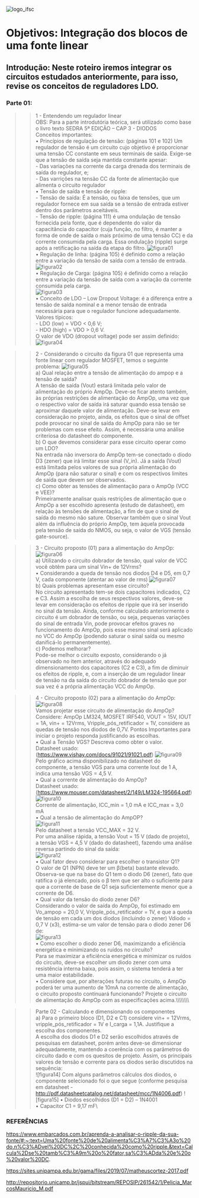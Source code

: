 ![logo_ifsc]( https://github.com/MPP13/ELN22104_2020_2/blob/prof-lohmann-Alunos_01/Marcos_Pacheco/Atividade%2004/figuras_atividade_04/logo_ifsc.jpg)

# Objetivos: Integração dos blocos de uma fonte linear

## Introdução: Neste roteiro iremos integrar os circuitos estudados anteriormente, para isso, revise os conceitos de reguladores LDO.

### Parte 01: 

>> 1 - Entendendo um regulador linear\
OBS: Para a parte introdutória teórica, será utilizado como base o livro texto SEDRA 5ª EDIÇÃO – CAP 3 - DIODOS\
Conceitos importantes:\
• Princípios de regulação de tensão: (páginas 101 e 102) Um regulador de tensão é um circuito cujo objetivo é proporcionar uma tensão CC constante em seus terminais de saída. Exige-se que a tensão de saída seja mantida constante apesar:\
     -	Das variações na corrente da carga drenada dos terminais de saída do regulador, e;\
     -	Das varrições na tensão CC da fonte de alimentação que alimenta o circuito regulador\
• Tensão de saída e tensão de ripple:\
     -  Tensão de saída: É a tensão, ou faixa de tensões, que um regulador fornece em sua saída se a tensão de entrada estiver dentro dos parâmetros aceitáveis.\
     -  Tensão de ripple: (página 111) é uma ondulação de tensão fornecida pela fonte, que é dependente do valor da capacitância do capacitor (cuja função, no filtro, é manter a forma de onde de saída o mais próximo de uma tensão CC) e da corrente consumida pela carga. Essa ondulação (ripple) surge após a retificação na saída da etapa do filtro. 
![figura01]( https://github.com/MPP13/ELN22104_2020_2/blob/prof-lohmann-Alunos_01/Marcos_Pacheco/Atividade%2004/figuras_atividade_04/figura01.jpg)\
• Regulação de linha: (página 105) é definido como a relação entre a variação da tensão de saída com a tensão de entrada.
![figura02]( https://github.com/MPP13/ELN22104_2020_2/blob/prof-lohmann-Alunos_01/Marcos_Pacheco/Atividade%2004/figuras_atividade_04/figura02.jpg)\
• Regulação de Carga: (página 105) é definido como a relação entre a variação da tensão de saída com a variação da corrente consumida pela carga.\
![figura03]( https://github.com/MPP13/ELN22104_2020_2/blob/prof-lohmann-Alunos_01/Marcos_Pacheco/Atividade%2004/figuras_atividade_04/figura03.jpg)\
• Conceito de LDO – Low Dropout Voltage: é a diferença entre a tensão de saída nominal e a menor tensão de entrada necessária para que o regulador funcione adequadamente. Valores típicos:\
    -	LDO (low) = VDO < 0,6 V;\
    -	HDO (high) = VDO > 0,6 V.\
O valor de VDO (dropout voltage) pode ser assim definido:\
![figura04](https://github.com/MPP13/ELN22104_2020_2/blob/prof-lohmann-Alunos_01/Marcos_Pacheco/Atividade%2004/figuras_atividade_04/figura04.jpg)

>> 2 - Considerando o circuito da figura 01 que representa uma fonte linear com regulador MOSFET, temos o seguinte problema:
![figura05]( https://github.com/MPP13/ELN22104_2020_2/blob/prof-lohmann-Alunos_01/Marcos_Pacheco/Atividade%2004/figuras_atividade_04/figura05.jpg)\
a)	Qual relação entre a tensão de alimentação do ampop e a tensão de saída?\
A tensão de saída (Vout) estará limitada pelo valor de alimentação do próprio AmpOp. Deve-se ficar atento também, às próprias restrições de alimentação do AmpOp,
uma vez que o respectivo valor de saída irá saturar quando essa tensão se aproximar daquele valor de alimentação. Deve-se levar em consideração no projeto, ainda, 
os efeitos que o sinal de offset pode provocar no sinal de saída do AmpOp para não se ter problemas com esse efeito. Assim, é necessária uma análise criteriosa do 
datasheet do componente.\
b)  O que devemos considerar para esse circuito operar como um LDO?\
Na entrada não inversora do AmpOp tem-se conectado o diodo D3 (zener) que irá limitar esse sinal (V_in). Já a saída (Vout)  está limitada pelos valores de sua própria 
alimentação do AmpOp (para não saturar o sinal) e com os respectivos limites de saída que devem ser observados.\
c)	Como obter as tensões de alimentação para o AmpOp (VCC e VEE)?\
Primeiramente analisar quais restrições de alimentação que o AmpOp a ser escolhido apresenta (estudo de datasheet), em relação às tensões de alimentação, a fim de que 
o sinal de saída do mesmo não sature. Observar também que o sinal Vout além da influência do próprio AmpOp, tem àquela provocada pela tensão de saída do NMOS, ou seja, 
o valor de VGS (tensão gate-source).

>> 3 - Circuito proposto (01) para a alimentação do AmpOp:
![figura06]( https://github.com/MPP13/ELN22104_2020_2/blob/prof-lohmann-Alunos_01/Marcos_Pacheco/Atividade%2004/figuras_atividade_04/figura06.jpg)\
a)	Utilizando o circuito dobrador de tensão, qual valor de VCC você obtêm para um sinal Vin+ de 12Vrms?\
•	Considerando a queda de tensão nos diodos D4 e D5, em 0,7 V, cada componente (atentar ao valor de rms)
![figura07]( https://github.com/MPP13/ELN22104_2020_2/blob/prof-lohmann-Alunos_01/Marcos_Pacheco/Atividade%2004/figuras_atividade_04/figura07.jpg)\
b)	Quais problemas apresentam esse circuito? \
No circuito apresentado tem-se dois capacitores indicados, C2 e C3. Assim a escolha de seus respectivos valores, deve-se levar em consideração os efeitos de ripple que irá ser inserido no sinal da tensão. Ainda, conforme calculado anteriormente o circuito é um dobrador de tensão, ou seja, pequenas variações do sinal de entrada Vin, pode provocar efeitos graves no funcionamento do AmpOp, pois esse mesmo sinal será aplicado no VCC do AmpOp (podendo saturar o sinal saída ou mesmo danificá-lo permanentemente).\
c)	Podemos melhorar?\
Pode-se melhor o circuito exposto, considerando o já observado no item anterior, através do adequado dimensionamento dos capacitores (C2 e C3), a fim de diminuir os efeitos de ripple, e, com a inserção de um regulador linear de tensão na da saída do circuito dobrador de tensão que por sua vez é a própria alimentação VCC do AmpOp.

>> 4 - Circuito proposto (02) para a alimentação do AmpOp:
![figura08]( https://github.com/MPP13/ELN22104_2020_2/blob/prof-lohmann-Alunos_01/Marcos_Pacheco/Atividade%2004/figuras_atividade_04/figura08.jpg)\
Vamos projetar esse circuito de alimentação do AmpOp?\
Considere: AmpOp LM324, MOSFET IRF540, VOUT = 15V, IOUT = 1A, vin+ = 12Vrms, Vripple_pós_retificador = 1V, considere as quedas de tensão nos diodos de 0,7V. Pontos Importantes para iniciar o projeto responda justificando as escolhas.\
• Qual a Tensão VGS? Descreva como obter o valor.\
Datasheet usado: (https://www.vishay.com/docs/91021/91021.pdf)
![figura09]( https://github.com/MPP13/ELN22104_2020_2/blob/prof-lohmann-Alunos_01/Marcos_Pacheco/Atividade%2004/figuras_atividade_04/figura09.jpg)\
Pelo gráfico acima disponibilizado no datasheet do componente, a tensão VGS para uma corrente Iout de 1 A, indica uma tensão VGS = 4,5 V.\
• Qual a corrente de alimentação do AmpOp?\
Datasheet usado: (https://www.mouser.com/datasheet/2/149/LM324-195664.pdf)
![figura10]( https://github.com/MPP13/ELN22104_2020_2/blob/prof-lohmann-Alunos_01/Marcos_Pacheco/Atividade%2004/figuras_atividade_04/figura10.jpg)\
Corrente de alimentação, ICC_min = 1,0 mA e ICC_max = 3,0 mA\
• Qual a tensão de alimentação do AmpOP?\
![figura11](https://github.com/MPP13/ELN22104_2020_2/blob/prof-lohmann-Alunos_01/Marcos_Pacheco/Atividade%2004/figuras_atividade_04/figura11.jpg)\
Pelo datasheet a tensão VCC_MAX = 32 V.\
Por uma análise rápida, a tensão Vout = 15 V (dado de projeto), a tensão VGS = 4,5 V (dado do datasheet), fazendo uma análise reversa partindo do sinal da saída:\
![figura12]( https://github.com/MPP13/ELN22104_2020_2/blob/prof-lohmann-Alunos_01/Marcos_Pacheco/Atividade%2004/figuras_atividade_04/figura12.jpg)\
• Qual fator devo considerar para escolher o transistor Q1?\
O valor de Q1 (NPN) deve ter um β(beta) bastante elevado. Observa-se que na base do Q1 tem o diodo D6 (zener), fato que ratifica o já elencado, pois o β tem que ser alto o suficiente para que a corrente de base de Q1 seja suficientemente menor que a corrente de D6.\
• Qual valor da tensão do diodo zener D6?\
Considerando o valor de saída do AmpOp, foi estimado em Vo_ampop =  20,0 V, Vripple_pós_retificador = 1V, e que a queda de tensão em cada um dos diodos (incluindo o zener) Vdiodo = 0,7 V (x3), estima-se um valor de tensão para o diodo zener D6 de:\
![figura13]( https://github.com/MPP13/ELN22104_2020_2/blob/prof-lohmann-Alunos_01/Marcos_Pacheco/Atividade%2004/figuras_atividade_04/figura13.jpg)\
• Como escolher o diodo zener D6, maximizando a eficiência energética e minimizando os ruídos no circuito?\
Para se maximizar a eficiência energética e minimizar os ruídos do circuito, deve-se escolher um diodo zener com uma resistência interna baixa, pois assim, o 
sistema tenderá a ter uma maior estabilidade.\
• Considere que, por alterações futuras no circuito, o AmpOp poderá ter uma aumento de 10mA na corrente de alimentação, o circuito proposto continuará funcionando?
Projete o circuito de alimentação do AmpOp com as especificações acima.\\\\\\\\\\\\\\\\


>> Parte 02 - Calculando e dimensionando os componentes\
a)	Para o primeiro bloco (D1, D2 e C1) considere vin+ = 12Vrms, vripple_pós_retificador = 1V e I_carga = 1,1A. Justifique a escolha dos componentes.\
A escolha dos diodos D1 e D2 serão escolhidos através de pesquisas em datasheet, porém antes deve-se dimensionar adequadamente, mantendo a coerência com os parâmetros do circuito dado e com os quesitos de projeto. Assim, os principais valores de tensão e corrente para os diodos serão discutidos na sequência:\
![figura14]
Com alguns parâmetros cálculos dos diodos, o componente selecionado foi o que segue (conforme pesquisa em datasheet - http://pdf.datasheetcatalog.net/datasheet/mcc/1N4006.pdf)
![figura15]
•	Diodos escolhidos (D1 = D2) – 1N4001\
•	Capacitor C1 = 9,17 mF\





### REFERÊNCIAS
https://www.embarcados.com.br/aprenda-a-analisar-o-ripple-da-sua-fonte/#:~:text=Uma%20fonte%20de%20alimenta%C3%A7%C3%A3o%20do,n%C3%ADvel%20DC%2C%20conhecida%20como%20ripple.&text=Calcula%2Dse%20tamb%C3%A9m%20o%20fator,sa%C3%ADda%20e%20o%20valor%20DC.

https://sites.unipampa.edu.br/gama/files/2019/07/matheuscortez-2017.pdf

http://repositorio.unicamp.br/jspui/bitstream/REPOSIP/261542/1/Pelicia_MarcosMauricio_M.pdf









